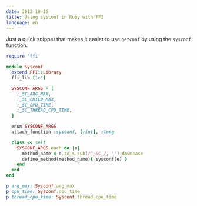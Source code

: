 ```yaml
---
date: 2012-10-15
title: Using sysconf in Ruby with FFI
language: en
---
```


Just a quick snippet that makes it easier to use `getconf` by using the `sysconf` function.

```` ruby
require 'ffi'

module Sysconf
  extend FFI::Library
  ffi_lib ["c"]

  SYSCONF_ARGS = [
    :_SC_ARG_MAX,
    :_SC_CHILD_MAX,
    :_SC_CPU_TIME,
    :_SC_THREAD_CPU_TIME,
  ]

  enum SYSCONF_ARGS
  attach_function :sysconf, [:int], :long

  class << self
    SYSCONF_ARGS.each do |e|
      method_name = e.to_s.sub(/^_SC_/, '').downcase
      define_method(method_name){ sysconf(e) }
    end
  end
end

p arg_max: Sysconf.arg_max
p cpu_time: Sysconf.cpu_time
p thread_cpu_time: Sysconf.thread_cpu_time
````
